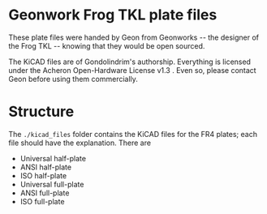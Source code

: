 # Geonwork Frog TKL plate files

These plate files were handed by Geon from Geonworks -- the designer of the Frog TKL -- knowing that they would be open sourced.

The KiCAD files are of Gondolindrim's authorship. Everything is licensed under the Acheron Open-Hardware License v1.3 . Even so, please contact Geon before using them commercially.

# Structure

The ```./kicad_files``` folder contains the KiCAD files for the FR4 plates; each file should have the explanation. There are 

- Universal half-plate
- ANSI half-plate
- ISO half-plate
- Universal full-plate
- ANSI full-plate
- ISO full-plate

